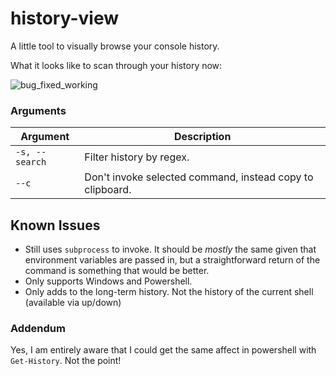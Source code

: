 # history-view
A little tool to visually browse your console history.

What it looks like to scan through your history now:
    
![bug_fixed_working](https://user-images.githubusercontent.com/479566/123533695-5b65c200-d6cc-11eb-90e4-94c588de4d92.gif)

### Arguments

| Argument       | Description                                               |
|----------------|-----------------------------------------------------------|
| `-s, --search` | Filter history by regex.                                  |
| `--c`          | Don't invoke selected command, instead copy to clipboard. |

## Known Issues

- Still uses `subprocess` to invoke. It should be _mostly_ the same given that environment variables are passed in, but a straightforward return of the command is something that would be better.
- Only supports Windows and Powershell.
- Only adds to the long-term history. Not the history of the current shell (available via up/down)

### Addendum

Yes, I am entirely aware that I could get the same affect in powershell with `Get-History`. Not the point!
